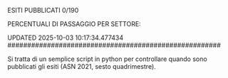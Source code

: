 ESITI PUBBLICATI 0/190 

PERCENTUALI DI PASSAGGIO PER SETTORE:

UPDATED 2025-10-03 10:17:34.477434
###################################################### 

Si tratta di un semplice script in python per controllare quando sono pubblicati gli esiti (ASN 2021, sesto quadrimestre).


